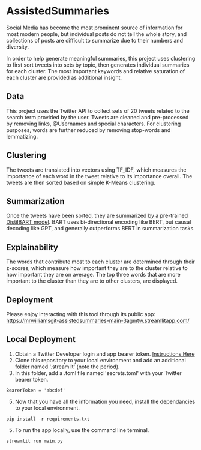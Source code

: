 # AssistedSummaries
Social Media has become the most prominent source of information for most modern people, but individual posts do not tell the whole story, and collections of posts are difficult to summarize due to their numbers and diversity. 

In order to help generate meaningful summaries, this project uses clustering to first sort tweets into sets by topic, then generates individual summaries for each cluster. The most important keywords and relative saturation of each cluster are provided as additional insight.

## Data
This project uses the Twitter API to collect sets of 20 tweets related to the search term provided by the user. Tweets are cleaned and pre-processed by removing links, @Usernames and special characters. For clustering purposes, words are further reduced by removing stop-words and lemmatizing.

## Clustering
The tweets are translated into vectors using TF_IDF, which measures the importance of each word in the tweet relative to its importance overall. The tweets are then sorted based on simple K-Means clustering. 

## Summarization
Once the tweets have been sorted, they are summarized by a pre-trained [DistilBART model](https://huggingface.co/sshleifer/distilbart-cnn-12-6). BART uses bi-directional encoding like BERT, but causal decoding like GPT​, and generally outperforms BERT in summarization tasks.

## Explainability
The words that contribute most to each cluster are determined through their z-scores, which measure how important they are to the cluster relative to how important they are on average. The top three words that are more important to the cluster than they are to other clusters, are displayed.

## Deployment
Please enjoy interacting with this tool through its public app: https://mrwilliamsgit-assistedsummaries-main-3agmtw.streamlitapp.com/

## Local Deployment
1. Obtain a Twitter Developer login and app bearer token. [Instructions Here](https://developer.twitter.com/en/support/twitter-api/developer-account)
2. Clone this repository to your local environment and add an additional folder named '.streamlit' (note the period).
3. In this folder, add a .toml file named 'secrets.toml' with your Twitter bearer token.
```
BearerToken = 'abcdef'
```
5. Now that you have all the information you need, install the dependancies to your local environment.
```
pip install -r requirements.txt
```
5. To run the app locally, use the command line terminal.
```
streamlit run main.py
```
